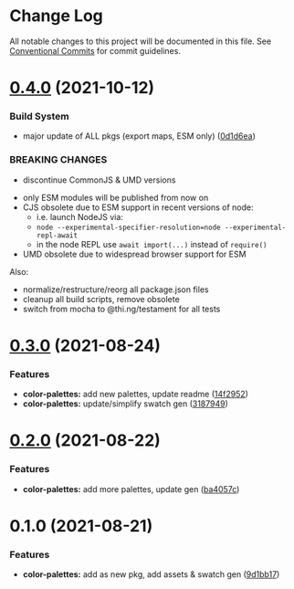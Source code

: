 # Change Log

All notable changes to this project will be documented in this file.
See [Conventional Commits](https://conventionalcommits.org) for commit guidelines.

# [0.4.0](https://github.com/thi-ng/umbrella/compare/@thi.ng/color-palettes@0.3.0...@thi.ng/color-palettes@0.4.0) (2021-10-12)


### Build System

* major update of ALL pkgs (export maps, ESM only) ([0d1d6ea](https://github.com/thi-ng/umbrella/commit/0d1d6ea9fab2a645d6c5f2bf2591459b939c09b6))


### BREAKING CHANGES

* discontinue CommonJS & UMD versions

- only ESM modules will be published from now on
- CJS obsolete due to ESM support in recent versions of node:
  - i.e. launch NodeJS via:
  - `node --experimental-specifier-resolution=node --experimental-repl-await`
  - in the node REPL use `await import(...)` instead of `require()`
- UMD obsolete due to widespread browser support for ESM

Also:
- normalize/restructure/reorg all package.json files
- cleanup all build scripts, remove obsolete
- switch from mocha to @thi.ng/testament for all tests






#  [0.3.0](https://github.com/thi-ng/umbrella/compare/@thi.ng/color-palettes@0.2.0...@thi.ng/color-palettes@0.3.0) (2021-08-24) 

###  Features 

- **color-palettes:** add new palettes, update readme ([14f2952](https://github.com/thi-ng/umbrella/commit/14f29523554b82540bba020d52d6fffde8347348)) 
- **color-palettes:** update/simplify swatch gen ([3187949](https://github.com/thi-ng/umbrella/commit/31879491ed4b59e4d91c818939f9c9beee980779)) 

#  [0.2.0](https://github.com/thi-ng/umbrella/compare/@thi.ng/color-palettes@0.1.0...@thi.ng/color-palettes@0.2.0) (2021-08-22) 

###  Features 

- **color-palettes:** add more palettes, update gen ([ba4057c](https://github.com/thi-ng/umbrella/commit/ba4057c4f1bfe4d093674c953080ae84fd92a531)) 

#  0.1.0 (2021-08-21) 

###  Features 

- **color-palettes:** add as new pkg, add assets & swatch gen ([9d1bb17](https://github.com/thi-ng/umbrella/commit/9d1bb17b4373a0cbe43705a41a4cbce353999c7e))
